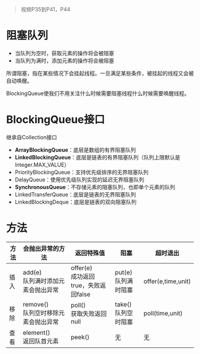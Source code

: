 > 视频P35到P41，P44

# 阻塞队列

- 当队列为空时，获取元素的操作将会被阻塞
- 当队列为满时，添加元素的操作将会被阻塞

所谓阻塞，指在某些情况下会挂起线程。一旦满足某些条件，被挂起的线程又会被自动唤醒。

BlockingQueue使我们不用关注什么时候需要阻塞线程什么时候需要唤醒线程。

# BlockingQueue接口

继承自Collection接口

- **ArrayBlockingQueue**：底层是数组的有界阻塞队列
- **LinkedBlockingQueue**：底层是链表的有界阻塞队列（队列上限默认是Integer.MAX_VALUE）
- PriorityBlockingQueue：支持优先级排序的无界阻塞队列
- DelayQueue：使用优先级队列实现的延迟无界阻塞队列
- **SynchronousQueue**：不存储元素的阻塞队列，也即单个元素的队列
- LinkedTransferQueue：底层是链表的无界阻塞队列
- LinkedBlockingDeque：底层是链表的双向阻塞队列

# 方法

| 方法 | 会抛出异常的方法                       | 返回特殊值                              | 阻塞                   | 超时退出           |
| ---- | -------------------------------------- | --------------------------------------- | ---------------------- | ------------------ |
| 插入 | add(e)<br>队列满时添加元素会抛出异常   | offer(e)<br>成功返回true，失败返回false | put(e)<br>队列满时阻塞 | offer(e,time,unit) |
| 移除 | remove()<br>队列空时移除元素会抛出异常 | poll()<br>获取失败返回null              | take()<br>队列空时阻塞 | poll(time,unit)    |
| 查看 | element()<br>返回队首元素              | peek()                                  | 无                     | 无                 |